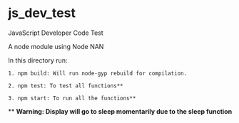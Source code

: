 # js_dev_test
JavaScript Developer Code Test

A node module using Node NAN

In this directory run:
```
1. npm build: Will run node-gyp rebuild for compilation.

2. npm test: To test all functions**

3. npm start: To run all the functions**
```
** **Warning: Display will go to sleep momentarily due to the sleep function**